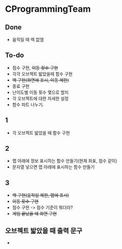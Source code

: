 # CProgrammingTeam

## Done
- 움직일 때 렉 없앰

## To-do
- 점수 구현, ~~이동 횟수 구현~~
- 각각 오브젝트 밟았을때 함수 구현
- ~~벽 구현(화면에 표시, 이동 제한)~~
- 종료 구현
- 난이도별 이동 횟수 몇으로 할지
- 각 오브젝트에 대한 자세한 설정
- 함수 파트 나누기.
## 1
- 각 오브젝트 밟았을 때 함수 구현
## 2
- 맵 아래에 정보 표시하는 함수 만들기(현재 좌표, 점수 같이)
- 문자열 넣으면 맵 아래에 표시하는 함수 만들기
## 3
- ~~벽 구현(움직임 제한, 맵에 표시)~~
- ~~이동 횟수 구현~~
- 점수 구현 -> 점수 기준이 뭐더라?
- ~~게임 끝났을 때 화면 구현~~
## 오브젝트 밟았을 때 출력 문구
-
